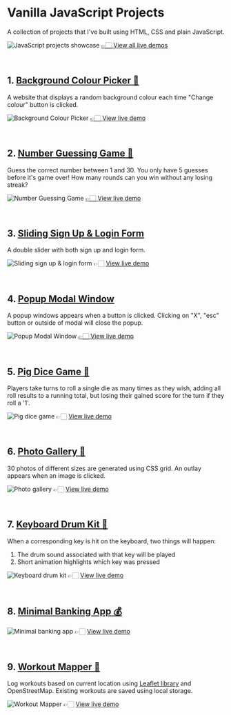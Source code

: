 # Vanilla JavaScript Projects

A collection of projects that I've built using HTML, CSS and plain JavaScript.

![JavaScript projects showcase](00-assets/images/projects/markdown/showcase.jpg)
[👉🏻 View all live demos](https://vanillajs-only.netlify.app/)

<br>

## 1. [Background Colour Picker 🎨](/01-background-colour-picker)

A website that displays a random background colour each time "Change colour" button is clicked.

![Background Colour Picker](00-assets/images/projects/markdown/01-background-colour-picker.png)
[👉🏻 View live demo](https://vanillajs-only.netlify.app/01-background-colour-picker)

<br>

## 2. [Number Guessing Game 🎲](/02-number-guessing-game/)

Guess the correct number between 1 and 30. You only have 5 guesses before it's game over! How many rounds can you win without any losing streak?

![Number Guessing Game](00-assets/images/projects/markdown/02-number-guessing-game.jpg)
[👉🏻 View live demo](https://vanillajs-only.netlify.app/02-number-guessing-game)

<br>

## 3. [Sliding Sign Up & Login Form](/03-sliding-sign-up-login-form)

A double slider with both sign up and login form.

![Sliding sign up & login form](00-assets/images/projects/markdown/03-sliding-sign-up-login-form.gif)
👉🏻 [View live demo](https://vanillajs-only.netlify.app/03-sliding-sign-up-login-form)

<br>

## 4. [Popup Modal Window](/04-popup-modal-window)

A popup windows appears when a button is clicked. Clicking on "X", "esc" button or outside of modal will close the popup.

![Popup Modal Window](00-assets/images/projects/markdown/04-popup-modal-window.png)
[👉🏻 View live demo](https://vanillajs-only.netlify.app/04-popup-modal-window)

<br>

## 5. [Pig Dice Game 🎲](/05-pig-dice-game/)

Players take turns to roll a single die as many times as they wish, adding all roll results to a running total, but losing their gained score for the turn if they roll a '1'.

![Pig dice game](/00-assets/images/projects/markdown/05-pig-dice-game.png)
👉🏻 [View live demo](https://vanillajs-only.netlify.app/05-pig-dice-game/)

<br>

## 6. [Photo Gallery 📸](/06-photo-gallery/)

30 photos of different sizes are generated using CSS grid. An outlay appears when an image is clicked.

![Photo gallery](00-assets/images/projects/markdown/06-photo-gallery.png)
👉🏻 [View live demo](https://vanillajs-only.netlify.app/06-photo-gallery)

<br>

## 7. [Keyboard Drum Kit 🥁](/07-keyboard-drum-kit/)

When a corresponding key is hit on the keyboard, two things will happen:

1. The drum sound associated with that key will be played
2. Short animation highlights which key was pressed

![Keyboard drum kit](00-assets/images/projects/markdown/07-keyboard-drum-kit.png)
👉🏻 [View live demo](https://vanillajs-only.netlify.app/07-keyboard-drum-kit)

<br>

## 8. [Minimal Banking App 💰](/08-minimal-banking-app)

![Minimal banking app](00-assets/images/projects/markdown/08-minimal-banking-app.png)
👉🏻 [View live demo](https://vanillajs-only.netlify.app/08-minimal-banking-app)

<br>

## 9. [Workout Mapper 📍](/09-workout-mapper)

Log workouts based on current location using [Leaflet library](https://leafletjs.com/) and OpenStreetMap. Existing workouts are saved using local storage.

![Workout Mapper](00-assets/images/projects/markdown/09-workout-mapper.jpg)
👉🏻 [View live demo](https://vanillajs-only.netlify.app/09-workout-mapper)
